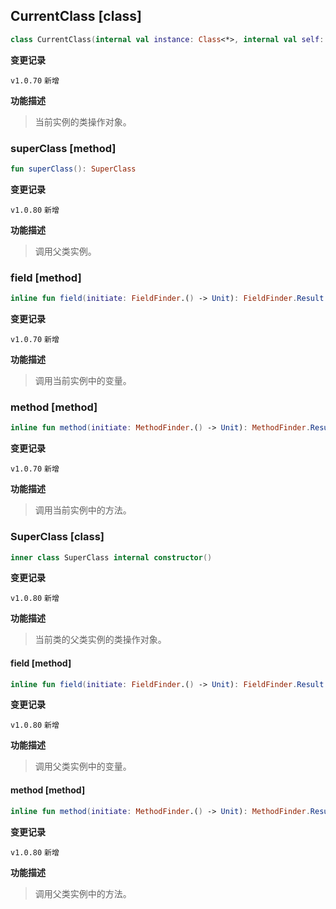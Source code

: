 ## CurrentClass [class]

```kotlin
class CurrentClass(internal val instance: Class<*>, internal val self: Any)
```

**变更记录**

`v1.0.70` `新增`

**功能描述**

> 当前实例的类操作对象。

### superClass [method]

```kotlin
fun superClass(): SuperClass
```

**变更记录**

`v1.0.80` `新增`

**功能描述**

> 调用父类实例。

### field [method]

```kotlin
inline fun field(initiate: FieldFinder.() -> Unit): FieldFinder.Result.Instance
```

**变更记录**

`v1.0.70` `新增`

**功能描述**

> 调用当前实例中的变量。

### method [method]

```kotlin
inline fun method(initiate: MethodFinder.() -> Unit): MethodFinder.Result.Instance
```

**变更记录**

`v1.0.70` `新增`

**功能描述**

> 调用当前实例中的方法。

### SuperClass [class]

```kotlin
inner class SuperClass internal constructor()
```

**变更记录**

`v1.0.80` `新增`

**功能描述**

> 当前类的父类实例的类操作对象。

#### field [method]

```kotlin
inline fun field(initiate: FieldFinder.() -> Unit): FieldFinder.Result.Instance
```

**变更记录**

`v1.0.80` `新增`

**功能描述**

> 调用父类实例中的变量。

#### method [method]

```kotlin
inline fun method(initiate: MethodFinder.() -> Unit): MethodFinder.Result.Instance
```

**变更记录**

`v1.0.80` `新增`

**功能描述**

> 调用父类实例中的方法。